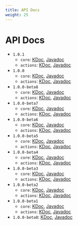```yaml
---
title: API Docs
weight: 25
---
```


# API Docs

* `1.0.1`
  * `core`: [KDoc](/docs/v1-0-1/core/kdoc/), [Javadoc](/docs/v1-0-1/core/javadoc/)
  * `actions`: [KDoc](/docs/v1-0-1/actions/kdoc/), [Javadoc](/docs/v1-0-1/actions/javadoc/)
* `1.0.0`
  * `core`: [KDoc](/docs/v1-0-0/core/kdoc/), [Javadoc](/docs/v1-0-0/core/javadoc/)
  * `actions`: [KDoc](/docs/v1-0-0/actions/kdoc/), [Javadoc](/docs/v1-0-0/actions/javadoc/)
* `1.0.0-beta8`
  * `core`: [KDoc](/docs/v1-0-0-beta8/core/kdoc/), [Javadoc](/docs/v1-0-0-beta8/core/javadoc/)
  * `actions`: [KDoc](/docs/v1-0-0-beta8/actions/kdoc/), [Javadoc](/docs/v1-0-0-beta8/actions/javadoc/)
* `1.0.0-beta7`
  * `core`: [KDoc](/docs/v1-0-0-beta7/core/kdoc/), [Javadoc](/docs/v1-0-0-beta7/core/javadoc/)
  * `actions`: [KDoc](/docs/v1-0-0-beta7/actions/kdoc/), [Javadoc](/docs/v1-0-0-beta7/actions/javadoc/)
* `1.0.0-beta6`
  * `core`: [KDoc](/docs/v1-0-0-beta6/core/kdoc/), [Javadoc](/docs/v1-0-0-beta6/core/javadoc/)
  * `actions`: [KDoc](/docs/v1-0-0-beta6/actions/kdoc/), [Javadoc](/docs/v1-0-0-beta6/actions/javadoc/)
* `1.0.0-beta5`
  * `core`: [KDoc](/docs/v1-0-0-beta5/core/kdoc/), [Javadoc](/docs/v1-0-0-beta5/core/javadoc/)
  * `actions`: [KDoc](/docs/v1-0-0-beta5/actions/kdoc/), [Javadoc](/docs/v1-0-0-beta5/actions/javadoc/)
* `1.0.0-beta4`
  * `core`: [KDoc](/docs/v1-0-0-beta4/core/kdoc/), [Javadoc](/docs/v1-0-0-beta4/core/javadoc/)
  * `actions`: [KDoc](/docs/v1-0-0-beta4/actions/kdoc/), [Javadoc](/docs/v1-0-0-beta4/actions/javadoc/)
* `1.0.0-beta3`
  * `core`: [KDoc](/docs/v1-0-0-beta3/core/kdoc/), [Javadoc](/docs/v1-0-0-beta3/core/javadoc/)
  * `actions`: [KDoc](/docs/v1-0-0-beta3/actions/kdoc/), [Javadoc](/docs/v1-0-0-beta3/actions/javadoc/)
* `1.0.0-beta2`
  * `core`: [KDoc](/docs/v1-0-0-beta2/core/kdoc/), [Javadoc](/docs/v1-0-0-beta2/core/javadoc/)
  * `actions`: [KDoc](/docs/v1-0-0-beta2/actions/kdoc/), [Javadoc](/docs/v1-0-0-beta2/actions/javadoc/)
* `1.0.0-beta1`
  * `core`: [KDoc](/docs/v1-0-0-beta1/core/kdoc/), [Javadoc](/docs/v1-0-0-beta1/core/javadoc/)
  * `actions`: [KDoc](/docs/v1-0-0-beta1/actions/kdoc/), [Javadoc](/docs/v1-0-0-beta1/actions/javadoc/)
* `1.0.0-beta0`: [KDoc](/docs/v1-0-0-beta0/kdoc/), [Javadoc](/docs/v1-0-0-beta0/javadoc/)
